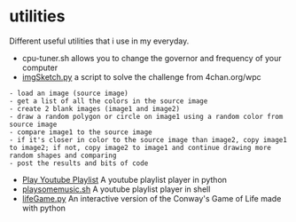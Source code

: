 # utilities

Different useful utilities that i use in my everyday.

* cpu-tuner.sh allows you to change the governor and frequency of your computer
* [imgSketch.py](imgSketch.py) a script to solve the challenge from 4chan.org/wpc
```
- load an image (source image)
- get a list of all the colors in the source image
- create 2 blank images (image1 and image2)
- draw a random polygon or circle on image1 using a random color from source image
- compare image1 to the source image
- if it's closer in color to the source image than image2, copy image1 to image2; if not, copy image2 to image1 and continue drawing more random shapes and comparing
- post the results and bits of code
```
* [Play Youtube Playlist](Play%20Youtube%20Playlist/) A youtube playlist player in python
* [playsomemusic.sh](playsomemusic.sh) A youtube playlist player in shell
* [lifeGame.py](lifeGame.py) An interactive version of the Conway's Game of Life made with python